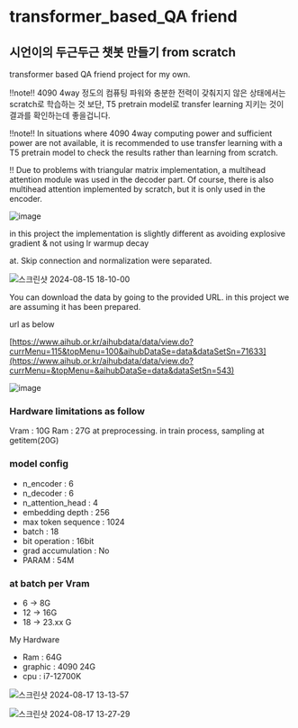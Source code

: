 # transformer_based_QA friend
## 시언이의 두근두근 챗봇 만들기 from scratch
transformer based QA friend project for my own.

!!note!! 4090 4way 정도의 컴퓨팅 파워와 충분한 전력이 갖춰지지 않은 상태에서는 scratch로 학습하는 것 보단, T5 pretrain model로 transfer learning 지키는 것이 결과를 확인하는데 좋을겁니다.

!!note!! In situations where 4090 4way computing power and sufficient power are not available, it is recommended to use transfer learning with a T5 pretrain model to check the results rather than learning from scratch.

!! Due to problems with triangular matrix implementation, a multihead attention module was used in the decoder part.
Of course, there is also multihead attention implemented by scratch, but it is only used in the encoder.

![image](https://github.com/user-attachments/assets/8054ded3-43d3-470f-8fd6-56ba88e8a832)

in this project the implementation is slightly different as avoiding explosive gradient & not using lr warmup decay

at. Skip connection and normalization were separated.


![스크린샷 2024-08-15 18-10-00](https://github.com/user-attachments/assets/9d4db099-d91a-48d7-b51c-bd788bd2c183)



You can download the data by going to the provided URL. in this project we are assuming it has been prepared.

url as below

[https://www.aihub.or.kr/aihubdata/data/view.do?currMenu=115&topMenu=100&aihubDataSe=data&dataSetSn=71633](https://www.aihub.or.kr/aihubdata/data/view.do?currMenu=&topMenu=&aihubDataSe=data&dataSetSn=543)


![image](https://github.com/user-attachments/assets/101371eb-7d35-4751-9dba-bbfe4c65e262)



### Hardware limitations as follow

Vram : 10G
Ram : 27G at preprocessing. in train process, sampling at getitem(20G)

### model config

- n_encoder : 6
- n_decoder : 6
- n_attention_head : 4
- embedding depth : 256
- max token sequence : 1024
- batch : 18
- bit operation : 16bit
- grad accumulation : No
- PARAM : 54M

### at batch per Vram

- 6 -> 8G
- 12 -> 16G
- 18 -> 23.xx G

My Hardware
- Ram : 64G
- graphic : 4090 24G
- cpu : i7-12700K

![스크린샷 2024-08-17 13-13-57](https://github.com/user-attachments/assets/2d7f4f9a-c266-4640-8229-c57d73afb72b)


![스크린샷 2024-08-17 13-27-29](https://github.com/user-attachments/assets/4f4ee03f-e6d4-451c-80ca-3b7745b413cb)
